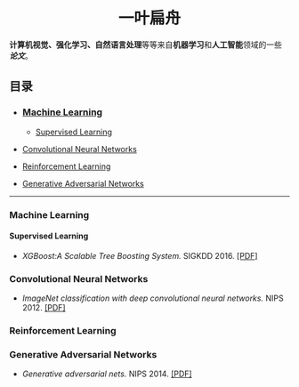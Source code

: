 # <center>一叶扁舟</center>

**计算机视觉、强化学习、自然语言处理**等等来自**机器学习**和**人工智能**领域的一些 ***论文***。

##  目录

 * ### [Machine Learning](#machine-learning)
   - [Supervised Learning](#supervised-learning)
 * [Convolutional Neural Networks](#convolutional-neural-networks)
 * [Reinforcement Learning](#reinforcement-learning)

 * [Generative Adversarial Networks](#generative-adversarial-networks)
  
***

### Machine Learning
 #### Supervised Learning
 * *XGBoost:A Scalable Tree Boosting System.* SIGKDD 2016. [[PDF]](https://arxiv.org/pdf/1603.02754.pdf)
 
### Convolutional Neural Networks
 * *ImageNet classification with deep convolutional neural networks.* NIPS 2012. [[PDF]](http://papers.nips.cc/paper/4824-imagenet-classification-with-deep-convolutional-neural-networks.pdf)
 
### Reinforcement Learning 



 
### Generative Adversarial Networks
 * *Generative adversarial nets.* NIPS 2014. [[PDF]](https://arxiv.org/pdf/1406.2661.pdf)
